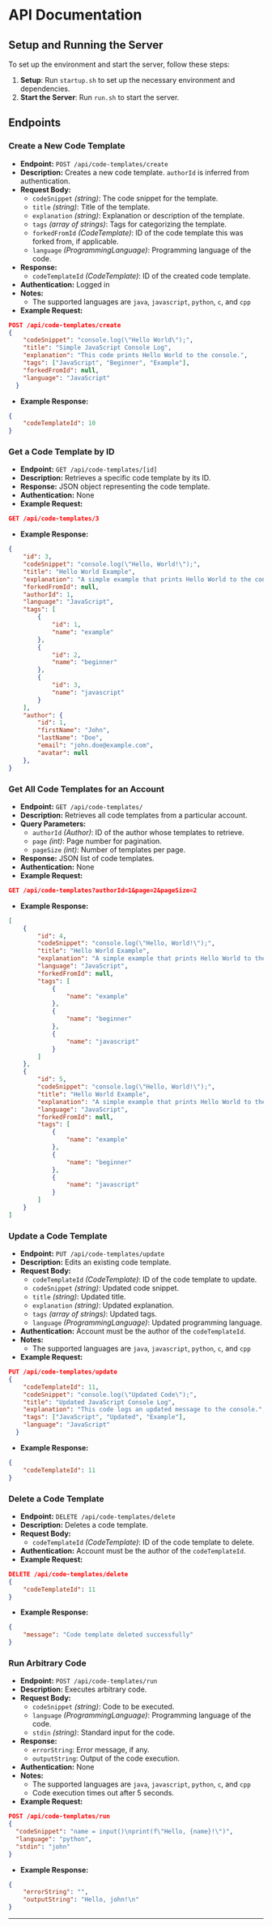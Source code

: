 # API Documentation

## Setup and Running the Server

To set up the environment and start the server, follow these steps:

1. **Setup**: Run `startup.sh` to set up the necessary environment and dependencies.
2. **Start the Server**: Run `run.sh` to start the server.

## Endpoints

### Create a New Code Template
- **Endpoint:** `POST /api/code-templates/create`
- **Description:** Creates a new code template. `authorId` is inferred from authentication.
- **Request Body:**
  - `codeSnippet` _(string)_: The code snippet for the template.
  - `title` _(string)_: Title of the template.
  - `explanation` _(string)_: Explanation or description of the template.
  - `tags` _(array of strings)_: Tags for categorizing the template.
  - `forkedFromId` _(CodeTemplate)_: ID of the code template this was forked from, if applicable.
  - `language` _(ProgrammingLanguage)_: Programming language of the code.
- **Response:**
  - `codeTemplateId` _(CodeTemplate)_: ID of the created code template.
- **Authentication:** Logged in
- **Notes:** 
    - The supported languages are `java`, `javascript`, `python`, `c`, and `cpp`
- **Example Request:**
```json
POST /api/code-templates/create
{
    "codeSnippet": "console.log(\"Hello World\");",
    "title": "Simple JavaScript Console Log",
    "explanation": "This code prints Hello World to the console.",
    "tags": ["JavaScript", "Beginner", "Example"],
    "forkedFromId": null,
    "language": "JavaScript"
  }
```
- **Example Response:**
```json
{
    "codeTemplateId": 10
}
```




### Get a Code Template by ID
- **Endpoint:** `GET /api/code-templates/[id]`
- **Description:** Retrieves a specific code template by its ID.
- **Response:** JSON object representing the code template.
- **Authentication:** None
- **Example Request:**
```json
GET /api/code-templates/3
```
- **Example Response:**
```json
{
    "id": 3,
    "codeSnippet": "console.log(\"Hello, World!\");",
    "title": "Hello World Example",
    "explanation": "A simple example that prints Hello World to the console.",
    "forkedFromId": null,
    "authorId": 1,
    "language": "JavaScript",
    "tags": [
        {
            "id": 1,
            "name": "example"
        },
        {
            "id": 2,
            "name": "beginner"
        },
        {
            "id": 3,
            "name": "javascript"
        }
    ],
    "author": {
        "id": 1,
        "firstName": "John",
        "lastName": "Doe",
        "email": "john.doe@example.com",
        "avatar": null
    },
}
```

### Get All Code Templates for an Account
- **Endpoint:** `GET /api/code-templates/`
- **Description:** Retrieves all code templates from a particular account.
- **Query Parameters:**
  - `authorId` _(Author)_: ID of the author whose templates to retrieve.
  - `page` _(int)_: Page number for pagination.
  - `pageSize` _(int)_: Number of templates per page.
- **Response:** JSON list of code templates.
- **Authentication:** None
- **Example Request:**
```json
GET /api/code-templates?authorId=1&page=2&pageSize=2
```
- **Example Response:**
```json
[
    {
        "id": 4,
        "codeSnippet": "console.log(\"Hello, World!\");",
        "title": "Hello World Example",
        "explanation": "A simple example that prints Hello World to the console.",
        "language": "JavaScript",
        "forkedFromId": null,
        "tags": [
            {
                "name": "example"
            },
            {
                "name": "beginner"
            },
            {
                "name": "javascript"
            }
        ]
    },
    {
        "id": 5,
        "codeSnippet": "console.log(\"Hello, World!\");",
        "title": "Hello World Example",
        "explanation": "A simple example that prints Hello World to the console.",
        "language": "JavaScript",
        "forkedFromId": null,
        "tags": [
            {
                "name": "example"
            },
            {
                "name": "beginner"
            },
            {
                "name": "javascript"
            }
        ]
    }
]
```

### Update a Code Template
- **Endpoint:** `PUT /api/code-templates/update`
- **Description:** Edits an existing code template.
- **Request Body:**
  - `codeTemplateId` _(CodeTemplate)_: ID of the code template to update.
  - `codeSnippet` _(string)_: Updated code snippet.
  - `title` _(string)_: Updated title.
  - `explanation` _(string)_: Updated explanation.
  - `tags` _(array of strings)_: Updated tags.
  - `language` _(ProgrammingLanguage)_: Updated programming language.
- **Authentication:** Account must be the author of the `codeTemplateId`.
- **Notes:** 
    - The supported languages are `java`, `javascript`, `python`, `c`, and `cpp`
- **Example Request:**
```json
PUT /api/code-templates/update
{
    "codeTemplateId": 11,
    "codeSnippet": "console.log(\"Updated Code\");",
    "title": "Updated JavaScript Console Log",
    "explanation": "This code logs an updated message to the console.",
    "tags": ["JavaScript", "Updated", "Example"],
    "language": "JavaScript"
  }
```
- **Example Response:**
```json
{
    "codeTemplateId": 11
}
```

### Delete a Code Template
- **Endpoint:** `DELETE /api/code-templates/delete`
- **Description:** Deletes a code template.
- **Request Body:**
  - `codeTemplateId` _(CodeTemplate)_: ID of the code template to delete.
- **Authentication:** Account must be the author of the `codeTemplateId`.
- **Example Request:**
```json
DELETE /api/code-templates/delete
{
    "codeTemplateId": 11
}
```
- **Example Response:**
```json
{
    "message": "Code template deleted successfully"
}
```

### Run Arbitrary Code
- **Endpoint:** `POST /api/code-templates/run`
- **Description:** Executes arbitrary code.
- **Request Body:**
  - `codeSnippet` _(string)_: Code to be executed.
  - `language` _(ProgrammingLanguage)_: Programming language of the code.
  - `stdin` _(string)_: Standard input for the code.
- **Response:**
  - `errorString`: Error message, if any.
  - `outputString`: Output of the code execution.
- **Authentication:** None
- **Notes:** 
    - The supported languages are `java`, `javascript`, `python`, `c`, and `cpp`
    - Code execution times out after 5 seconds.
- **Example Request:**
```json
POST /api/code-templates/run
{
  "codeSnippet": "name = input()\nprint(f\"Hello, {name}!\")",
  "language": "python",
  "stdin": "john"
}
```
- **Example Response:**
```json
{
    "errorString": "",
    "outputString": "Hello, john!\n"
}
```

---

